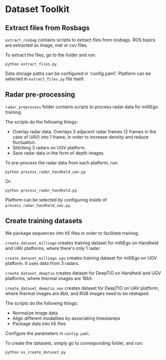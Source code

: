 # Dataset Toolkit

## Extract files from Rosbags

`extract_rosbag` contains scripts to extract files from rosbags. ROS topics are extracted as image, mat or csv files.

To extract the files, go to the folder and run:
```
python extract_files.py
```

Data storage paths can be configured in 'config.yaml'. Platform can be selected in `extract_files.py` file itself.

## Radar pre-processing

`radar_preprocess` folder contains scripts to process radar data for milliEgo training.

The scripts do the following things:
- Overlay radar data. Overlays 3 adjacent radar frames (2 frames in the case of UAV) into 1 frame, in order to increase density and reduce fluctuation.
- Stitching 3 radars on UGV platform.
- Save radar data in the form of depth images

To pre-process the radar data from each platform, run:

```
python process_radar_handheld_uav.py
```
Or:
```
python process_radar_handheld.py
```

Platform can be selected by configuring inside of `process_radar_handheld_uav.py`.

## Create training datasets

We package sequences into h5 files in order to facilitate training.

`create_dataset_milliego` creates training dataset for milliEgo on Handheld and UAV platforms, where there's only 1 radar.

`create_dataset_milliego_ugv` creates training dataset for milliEgo on UGV platform. It uses data from 3 radars.

`create_dataset_deeptio` creates dataset for DeepTIO on Handheld and UGV platforms, where thermal images are 16bit.

`create_dataset_deeptio_uav` creates dataset for DeepTIO on UAV platform, where thermal images are 8bit, and RGB images need to be reshaped.

The scripts do the following things:
- Normalize image data
- Align different modalities by associating timestamps
- Package data into h5 files

Configure the parameters in `config.yaml`.

To create the datasets, simply go to corresponding folder, and run:
```
python os_create_dataset.py
```
